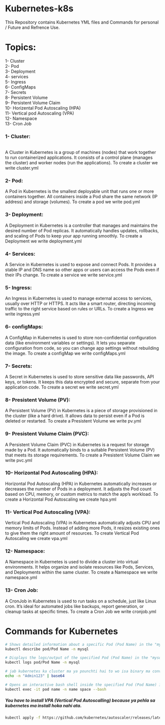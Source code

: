 # Kubernetes-k8s
This Repository contains Kubernetes YML files and Commands for personal / Future and Refrence Use.

# Topics: <br/>
   1- Cluster <br/>
   2- Pod <br/>
   3- Deployment <br/>
   4- services <br/>
   5- Ingress <br/>
   6- ConfigMaps <br/>
   7- Secrets <br/>
   8- Persistent Volume <br/>
   9- Persistent Volume Claim <br/>
   10- Horizental Pod Autoscaling (HPA) <br/>
   11- Vertical pod Autoscaling (VPA) <br/>
   12- Namespace <br/>
   13- Cron Job <br/>


<h3>1- Cluster:</h3> <br/> 
A Cluster in Kubernetes is a group of machines (nodes) that work together to run containerized applications.
It consists of a control plane (manages the cluster) and worker nodes (run the applications). To create a cluster we write cluster.yml

<h3>2- Pod:</h3>
A Pod in Kubernetes is the smallest deployable unit that runs one or more containers together.
All containers inside a Pod share the same network (IP address) and storage (volumes). To create a pod we write pod.yml

<h3>3- Deployment:</h3>
A Deployment in Kubernetes is a controller that manages and maintains the desired number of Pod replicas.
It automatically handles updates, rollbacks, and scaling of Pods to keep your app running smoothly. To create a Deployment we write deployment.yml

<h3>4- Services:</h3>
A Service in Kubernetes is used to expose and connect Pods.
It provides a stable IP and DNS name so other apps or users can access the Pods even if their IPs change. To create a service we write service.yml

<h3>5- Ingress:</h3>
An Ingress in Kubernetes is used to manage external access to services, usually over HTTP or HTTPS.
It acts like a smart router, directing incoming traffic to the right service based on rules or URLs. To create a Ingress we write ingress.yml

<h3>6- configMaps:</h3>
A ConfigMap in Kubernetes is used to store non-confidential configuration data (like environment variables or settings).
It lets you separate configuration from code, so you can change app settings without rebuilding the image. To create a configMap we write configMaps.yml

<h3>7- Secrets:</h3>
A Secret in Kubernetes is used to store sensitive data like passwords, API keys, or tokens.
It keeps this data encrypted and secure, separate from your application code. To create a secret we write secret.yml

<h3>8- Presistent Volume (PV):</h3>
A Persistent Volume (PV) in Kubernetes is a piece of storage provisioned in the cluster (like a hard drive).
It allows data to persist even if a Pod is deleted or restarted. To create a Presistent Volume we write pv.yml

<h3>9- Presistent Volume Claim (PVC):</h3>
A Persistent Volume Claim (PVC) in Kubernetes is a request for storage made by a Pod.
It automatically binds to a suitable Persistent Volume (PV) that meets its storage requirements. To create a Presistent Volume Claim we write pvc.yml

<h3>10- Horizontal Pod Autoscaling (HPA):</h3>
Horizontal Pod Autoscaling (HPA) in Kubernetes automatically increases or decreases the number of Pods in a deployment.
It adjusts the Pod count based on CPU, memory, or custom metrics to match the app’s workload. To create a Horizontal Pod Autoscaling we create hpa.yml

<h3>11- Vertical Pod Autoscaling (VPA):</h3>
Vertical Pod Autoscaling (VPA) in Kubernetes automatically adjusts CPU and memory limits of Pods.
Instead of adding more Pods, it resizes existing ones to give them the right amount of resources. To create Vertical Pod Autoscaling we create vpa.yml

<h3>12- Namespace:</h3>
A Namespace in Kubernetes is used to divide a cluster into virtual environments.
It helps organize and isolate resources like Pods, Services, and Deployments within the same cluster. To create a Namespace we write namespace.yml

<h3>13- Cron Job:</h3>
A CronJob in Kubernetes is used to run tasks on a schedule, just like Linux cron.
It’s ideal for automated jobs like backups, report generation, or cleanup tasks at specific times. To create a Cron Job we write cronjob.yml



# Commands for Kubernetes

```bash
# Shows detailed information about a specific Pod (Pod Name) in the "mysql" namespace, including status, containers, events, and resource usage.
kubectl describe pod/Pod Name -n mysql
```

```bash
# Displays the logs/output of the specified Pod (Pod Name) in the "mysql" namespace.
kubectl logs pod/Pod Name -n mysql
```

```bash
# jab kubernetes ka cluster ma ya pounchti hai to wo isa binary ma convert kr ka store krta etcd ma yani mazeed secure kr deta.
echo -n "Admin123" | base64 
```

```bash
# Opens an interactive bash shell inside the specified Pod (Pod Name) in the given namespace.
kubectl exec -it pod name -n name space --bash
```

<h5>You have to install VPA (Vertical Pod Autoscalling) because ya pehla sa kubernetes ma install hoka nahi ata.</h5>

```bash
kubectl apply -f https://github.com/kubernetes/autoscaler/releases/latest/download/vertical-pod-autoscaler.yaml
```
